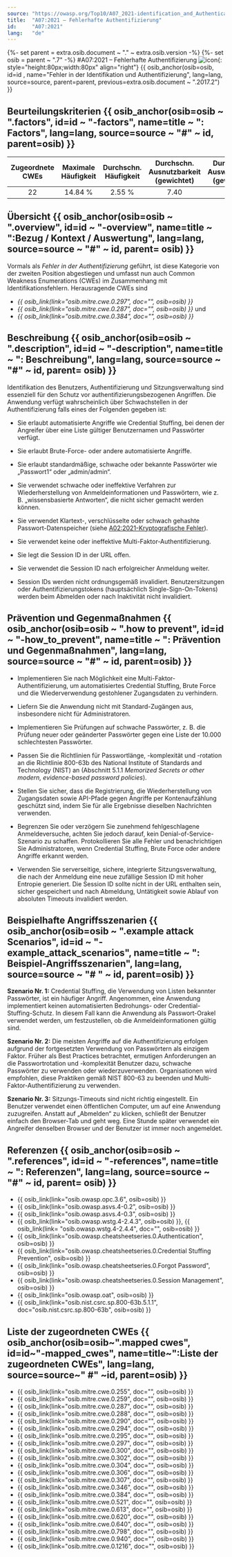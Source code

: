 ```yaml
---
source: "https://owasp.org/Top10/A07_2021-identification_and_Authentication_Failures/"
title:  "A07:2021 – Fehlerhafte Authentifizierung"
id:     "A07:2021"
lang:   "de"
---
```

{%- set parent = extra.osib.document ~ "." ~ extra.osib.version -%}
{%- set osib = parent ~ ".7" -%}
#A07:2021 – Fehlerhafte Authentifizierung ![icon](assets/TOP_10_Icons_Final_Identification_and_Authentication_Failures.png){: style="height:80px;width:80px" align="right"} {{ osib_anchor(osib=osib, id=id , name="Fehler in der Identifikation und Authentifizierung", lang=lang, source=source, parent=parent, previous=extra.osib.document ~ ".2017.2") }}


## Beurteilungskriterien {{ osib_anchor(osib=osib ~ ".factors", id=id ~ "-factors", name=title ~ ": Factors", lang=lang, source=source ~ "#" ~ id, parent=osib) }}

| Zugeordnete CWEs | Maximale Häufigkeit | Durchschn. Häufigkeit | Durchschn. Ausnutzbarkeit (gewichtet) | Durchschn. Auswirkungen (gewichtet) | Maximale Abdeckung | Durchschnittliche Abdeckung | Gesamtanzahl | CVEs insgesamt |
|:-------------:|:--------------------:|:--------------------:|:--------------:|:--------------:|:----------------------:|:---------------------:|:-------------------:|:------------:|
| 22          | 14.84 %             | 2.55 %              | 7.40                 | 6.50                | 79.51 %       | 45.72 %       | 132,195           | 3,897      |

## Übersicht {{ osib_anchor(osib=osib ~ ".overview", id=id ~ "-overview", name=title ~ ":Bezug / Kontext / Auswertung", lang=lang, source=source ~ "#" ~ id, parent= osib) }}

Vormals als *Fehler in der Authentifizierung* geführt,
ist diese Kategorie von der zweiten Position abgestiegen
und umfasst nun auch Common Weakness Enumerations (CWEs) im Zusammenhang mit Identifikationsfehlern. 
Herausragende CWEs sind 
-   *{{ osib_link(link="osib.mitre.cwe.0.297", doc="", osib=osib) }}* <!-- *CWE-297: Improper Validation of Certificate with Host Mismatch*, -->
-   *{{ osib_link(link="osib.mitre.cwe.0.287", doc="", osib=osib) }}* und <!-- *CWE-287: Improper Authentication* und -->
-   *{{ osib_link(link="osib.mitre.cwe.0.384", doc="", osib=osib) }}* <!-- *CWE-384: Session Fixation*. -->

## Beschreibung {{ osib_anchor(osib=osib ~ ".description", id=id ~ "-description", name=title ~ ": Beschreibung", lang=lang, source=source ~ "#" ~ id, parent= osib) }}

Identifikation des Benutzers, Authentifizierung und Sitzungsverwaltung sind essenziell
für den Schutz vor authentifizierungsbezogenen Angriffen.
Die Anwendung verfügt wahrscheinlich über Schwachstellen in der Authentifizierung
falls eines der Folgenden gegeben ist:

- Sie erlaubt automatisierte Angriffe wie Credential Stuffing, bei denen der Angreifer über eine Liste gültiger Benutzernamen und Passwörter verfügt.

- Sie erlaubt Brute-Force- oder andere automatisierte Angriffe.

- Sie erlaubt standardmäßige, schwache oder bekannte Passwörter wie „Passwort1“ oder „admin/admin“.

- Sie verwendet schwache oder ineffektive Verfahren zur Wiederherstellung von Anmeldeinformationen
und Passwörtern, wie z. B. „wissensbasierte Antworten“, die nicht sicher gemacht werden können.

- Sie verwendet Klartext-, verschlüsselte oder schwach gehashte Passwort-Datenspeicher (siehe [A02:2021-Kryptografische Fehler](A02_2021-Cryptographic_Failures.de.md)).

- Sie verwendet keine oder ineffektive Multi-Faktor-Authentifizierung.

- Sie legt die Session ID in der URL offen.
 
- Sie verwendet die Session ID nach erfolgreicher Anmeldung weiter.

- Session IDs werden nicht ordnungsgemäß invalidiert.
Benutzersitzungen oder Authentifizierungstokens (hauptsächlich Single-Sign-On-Tokens)
werden beim Abmelden oder nach Inaktivität nicht invalidiert.

## Prävention und Gegenmaßnahmen {{ osib_anchor(osib=osib ~ ".how to prevent", id=id ~ "-how_to_prevent", name=title ~ ": Prävention und Gegenmaßnahmen", lang=lang, source=source ~ "#" ~ id, parent=osib) }}

- Implementieren Sie nach Möglichkeit eine Multi-Faktor-Authentifizierung, um automatisiertes Credential Stuffing,
Brute Force und die Wiederverwendung gestohlener Zugangsdaten zu verhindern.

- Liefern Sie die Anwendung nicht mit Standard-Zugängen aus, insbesondere nicht für Administratoren.

- Implementieren Sie Prüfungen auf schwache Passwörter,
z. B. die Prüfung neuer oder geänderter Passwörter gegen eine Liste der 10.000 schlechtesten Passwörter.

- Passen Sie die Richtlinien für Passwortlänge, -komplexität und -rotation an die Richtlinie 800-63b
des National Institute of Standards and Technology (NIST) an 
(Abschnitt 5.1.1 _Memorized Secrets or other modern, evidence-based password policies_).

- Stellen Sie sicher, dass die Registrierung, die Wiederherstellung von Zugangsdaten sowie API-Pfade
gegen Angriffe per Kontenaufzählung geschützt sind, indem Sie für alle Ergebnisse dieselben Nachrichten verwenden.

- Begrenzen Sie oder verzögern Sie zunehmend fehlgeschlagene Anmeldeversuche,
achten Sie jedoch darauf, kein Denial-of-Service-Szenario zu schaffen.
Protokollieren Sie alle Fehler und benachrichtigen Sie Administratoren,
wenn Credential Stuffing, Brute Force oder andere Angriffe erkannt werden.

- Verwenden Sie serverseitige, sichere, integrierte Sitzungsverwaltung,
die nach der Anmeldung eine neue zufällige Session ID mit hoher Entropie generiert. 
Die Session ID sollte nicht in der URL enthalten sein,
sicher gespeichert und nach Abmeldung, Untätigkeit sowie Ablauf von absoluten Timeouts invalidiert werden.

## Beispielhafte Angriffsszenarien {{ osib_anchor(osib=osib ~ ".example attack Scenarios", id=id ~ "-example_attack_scenarios", name=title ~ ": Beispiel-Angriffsszenarien", lang=lang, source=source ~ "# " ~ id, parent=osib) }}

**Szenario Nr. 1:** Credential Stuffing, die Verwendung von Listen bekannter Passwörter, ist ein häufiger Angriff. Angenommen, eine Anwendung implementiert keinen automatisierten Bedrohungs- oder Credential-Stuffing-Schutz. In diesem Fall kann die Anwendung als Passwort-Orakel verwendet werden, um festzustellen, ob die Anmeldeinformationen gültig sind.

**Szenario Nr. 2:** Die meisten Angriffe auf die Authentifizierung erfolgen aufgrund der fortgesetzten Verwendung
von Passwörtern als einzigem Faktor. 
Früher als Best Practices betrachtet, ermutigen Anforderungen an die Passwortrotation und -komplexität Benutzer dazu,
schwache Passwörter zu verwenden oder wiederzuverwenden.
Organisationen wird empfohlen, diese Praktiken gemäß NIST 800-63 zu beenden und Multi-Faktor-Authentifizierung zu verwenden.

**Szenario Nr. 3:** Sitzungs-Timeouts sind nicht richtig eingestellt. 
Ein Benutzer verwendet einen öffentlichen Computer, um auf eine Anwendung zuzugreifen. 
Anstatt auf „Abmelden“ zu klicken,
schließt der Benutzer einfach den Browser-Tab und geht weg.
Eine Stunde später verwendet ein Angreifer denselben Browser 
und der Benutzer ist immer noch angemeldet.

## Referenzen {{ osib_anchor(osib=osib ~ ".references", id=id ~ "-references", name=title ~ ": Referenzen", lang=lang, source=source ~ "#" ~ id, parent= osib) }}

-   {{ osib_link(link="osib.owasp.opc.3.6", osib=osib) }} <!-- [OWASP Proactive Controls: Implement Digital Identity](https://owasp.org/www-project-proactive-controls/v3/en/c6-digital-identity) -->
-   {{ osib_link(link="osib.owasp.asvs.4-0.2", osib=osib) }} <!-- [OWASP Application Security Verification Standard: V2 authentication](https://owasp.org/www-project-application-security-verification-standard) -->
-   {{ osib_link(link="osib.owasp.asvs.4-0.3", osib=osib) }} <!-- [OWASP Application Security Verification Standard: V3 Session Management](https://owasp.org/www-project-application-security-verification-standard) -->
-   {{ osib_link(link="osib.owasp.wstg.4-2.4.3", osib=osib) }}, <!-- [OWASP Testing Guide: Identity ](https://owasp.org/www-project-web-security-testing-guide/stable/4-Web_Application_Security_Testing/03-Identity_Management_Testing/README) --> {{ osib_link(link= "osib.owasp.wstg.4-2.4.4", doc="", osib=osib) }} <!-- [Authentication ](https://owasp.org/www-project-web-security-testing-guide/stable/4-Web_Application_Security_Testing/04-Authentication_Testing/README) -->
-   {{ osib_link(link="osib.owasp.cheatsheetseries.0.Authentication", osib=osib) }} <!-- [OWASP Cheat Sheet: Authentication](https://cheatsheetseries.owasp.org/cheatsheets/Authentication_Cheat_Sheet.html) -->
-   {{ osib_link(link="osib.owasp.cheatsheetseries.0.Credential Stuffing Prevention", osib=osib) }} <!-- [OWASP Cheat Sheet: Credential Stuffing](https://cheatsheetseries.owasp.org/cheatsheets/Credential_Stuffing_Prevention_Cheat_Sheet.html) -->
-   {{ osib_link(link="osib.owasp.cheatsheetseries.0.Forgot Password", osib=osib) }} <!-- [OWASP Cheat Sheet: Forgot Password](https://cheatsheetseries.owasp.org/cheatsheets/Forgot_Password_Cheat_Sheet.html) -->
-   {{ osib_link(link="osib.owasp.cheatsheetseries.0.Session Management", osib=osib) }} <!-- [OWASP Cheat Sheet: Session Management](https://cheatsheetseries.owasp.org/cheatsheets/Session_Management_Cheat_Sheet.html) -->
-   {{ osib_link(link="osib.owasp.oat", osib=osib) }} <!-- OWASP Automated Threats Handbook](https://owasp.org/www-project-automated-threats-to-web-applications/) -->
-   {{ osib_link(link="osib.nist.csrc.sp.800-63b.5.1.1", doc="osib.nist.csrc.sp.800-63b", osib=osib) }} <!-- [NIST 800-63b: 5.1.1 Memorized Secrets](https://pages.nist.gov/800-63-3/sp800-63b.html#memsecret) -->

## Liste der zugeordneten CWEs {{ osib_anchor(osib=osib~".mapped cwes", id=id~"-mapped_cwes", name=title~":Liste der zugeordneten CWEs", lang=lang, source=source~" #" ~id, parent=osib) }}

-   {{ osib_link(link="osib.mitre.cwe.0.255", doc="", osib=osib) }} <!-- [CWE-255: Credentials Management Errors](https://cwe.mitre.org/data/definitions/255.html) -->
-   {{ osib_link(link="osib.mitre.cwe.0.259", doc="", osib=osib) }} <!-- [CWE-259: Use of Hard-coded Password](https://cwe.mitre.org/data/definitions/259.html) -->
-   {{ osib_link(link="osib.mitre.cwe.0.287", doc="", osib=osib) }} <!-- [CWE-287: Improper Authentication](https://cwe.mitre.org/data/definitions/287.html) -->
-   {{ osib_link(link="osib.mitre.cwe.0.288", doc="", osib=osib) }} <!-- [CWE-288: Authentication Bypass Using an Alternate Path or Channel](https://cwe.mitre.org/data/definitions/288.html) -->
-   {{ osib_link(link="osib.mitre.cwe.0.290", doc="", osib=osib) }} <!-- [CWE-290: Authentication Bypass by Spoofing](https://cwe.mitre.org/data/definitions/290.html) -->
-   {{ osib_link(link="osib.mitre.cwe.0.294", doc="", osib=osib) }} <!-- [CWE-294: Authentication Bypass by Capture-replay](https://cwe.mitre.org/data/definitions/294.html) -->
-   {{ osib_link(link="osib.mitre.cwe.0.295", doc="", osib=osib) }} <!-- [CWE-295: Improper Certificate Validation](https://cwe.mitre.org/data/definitions/295.html) -->
-   {{ osib_link(link="osib.mitre.cwe.0.297", doc="", osib=osib) }} <!-- [CWE-297: Improper Validation of Certificate with Host Mismatch](https://cwe.mitre.org/data/definitions/297.html) -->
-   {{ osib_link(link="osib.mitre.cwe.0.300", doc="", osib=osib) }} <!-- [CWE-300: Channel Accessible by Non-Endpoint](https://cwe.mitre.org/data/definitions/300.html) -->
-   {{ osib_link(link="osib.mitre.cwe.0.302", doc="", osib=osib) }} <!-- [CWE-302: Authentication Bypass by Assumed-Immutable Data](https://cwe.mitre.org/data/definitions/302.html) -->
-   {{ osib_link(link="osib.mitre.cwe.0.304", doc="", osib=osib) }} <!-- [CWE-304: Missing Critical Step in Authentication](https://cwe.mitre.org/data/definitions/304.html) -->
-   {{ osib_link(link="osib.mitre.cwe.0.306", doc="", osib=osib) }} <!-- [CWE-306: Missing Authentication for Critical Function](https://cwe.mitre.org/data/definitions/306.html) -->
-   {{ osib_link(link="osib.mitre.cwe.0.307", doc="", osib=osib) }} <!-- [CWE-307: Improper Restriction of Excessive Authentication Attempts](https://cwe.mitre.org/data/definitions/307.html) -->
-   {{ osib_link(link="osib.mitre.cwe.0.346", doc="", osib=osib) }} <!-- [CWE-346: Origin Validation Error](https://cwe.mitre.org/data/definitions/346.html) -->
-   {{ osib_link(link="osib.mitre.cwe.0.384", doc="", osib=osib) }} <!-- [CWE-384: Session Fixation](https://cwe.mitre.org/data/definitions/384.html) -->
-   {{ osib_link(link="osib.mitre.cwe.0.521", doc="", osib=osib) }} <!-- [CWE-521: Weak Password Requirements](https://cwe.mitre.org/data/definitions/521.html) -->
-   {{ osib_link(link="osib.mitre.cwe.0.613", doc="", osib=osib) }} <!-- [CWE-613: Insufficient Session Expiration](https://cwe.mitre.org/data/definitions/613.html) -->
-   {{ osib_link(link="osib.mitre.cwe.0.620", doc="", osib=osib) }} <!-- [CWE-620: Unverified Password Change](https://cwe.mitre.org/data/definitions/620.html) -->
-   {{ osib_link(link="osib.mitre.cwe.0.640", doc="", osib=osib) }} <!-- [CWE-640: Weak Password Recovery Mechanism for Forgotten Password](https://cwe.mitre.org/data/definitions/640.html) -->
-   {{ osib_link(link="osib.mitre.cwe.0.798", doc="", osib=osib) }} <!-- [CWE-798: Use of Hard-coded Credentials](https://cwe.mitre.org/data/definitions/798.html) -->
-   {{ osib_link(link="osib.mitre.cwe.0.940", doc="", osib=osib) }} <!-- [CWE-940: Improper Verification of Source of a Communication Channel](https://cwe.mitre.org/data/definitions/940.html) -->
-   {{ osib_link(link="osib.mitre.cwe.0.1216", doc="", osib=osib) }} <!-- [CWE-1216: Lockout Mechanism Errors](https://cwe.mitre.org/data/definitions/1216.html) -->

